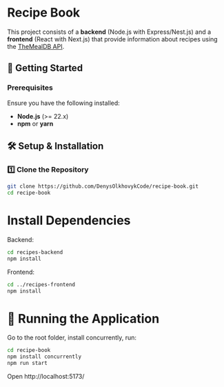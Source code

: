 # Recipe Book

This project consists of a **backend** (Node.js with Express/Nest.js) and a **frontend** (React with Next.js) that provide information about recipes using the [TheMealDB API](https://www.themealdb.com/api.php).

## 🚀 Getting Started

### Prerequisites

Ensure you have the following installed:
- **Node.js** (>= 22.x)
- **npm** or **yarn**

## 🛠 Setup & Installation

### 1️⃣ Clone the Repository
```bash
git clone https://github.com/DenysOlkhovykCode/recipe-book.git
cd recipe-book
```

# Install Dependencies 
Backend:
```bash
cd recipes-backend
npm install
```
Frontend:
```bash
cd ../recipes-frontend
npm install
```

# 🚀 Running the Application 
Go to the root folder, install concurrently, run:
```bash
cd recipe-book
npm install concurrently
npm run start
```
Open  http://localhost:5173/
